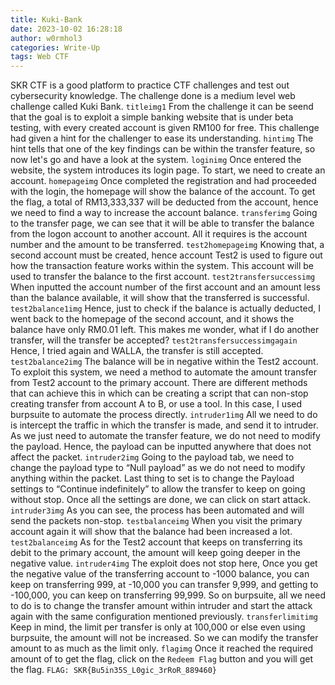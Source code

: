 ```yaml
---
title: Kuki-Bank
date: 2023-10-02 16:28:18
author: w0rmhol3
categories: Write-Up
tags: Web CTF
---
```

SKR CTF is a good platform to practice CTF challenges and test out cybersecurity knowledge. The challenge done is a medium level web challenge called Kuki Bank.
`titleimg1`
From the challenge it can be seend that the goal is to exploit a simple banking website that is under beta testing, with every created account is given RM100 for free. This challenge had given a hint for the challenger to ease its understanding.
`hintimg`
The hint tells that one of the key findings can be within the transfer feature, so now let's go and have a look at the system.
`loginimg`
Once entered the website, the system introduces its login page. To start, we need to create an account. 
`homepageimg`
Once completed the registration and had proceeded with the login, the homepage will show the balance of the account. To get the flag, a total of RM13,333,337 will be deducted from the account, hence we need to find a way to increase the account balance. 
`transferimg`
Going to the transfer page, we can see that it will be able to transfer the balance from the logon account to another account. All it requires is the account number and the amount to be transferred.
`test2homepageimg`
Knowing that, a second account must be created, hence account Test2 is used to figure out how the transaction feature works within the system. This account will be used to transfer the balance to the first account. 
`test2transfersuccessimg`
When inputted the account number of the first account and an amount less than the balance available, it will show that the transferred is successful.
`test2balance1img`
Hence, just to check if the balance is actually deducted, I went back to the homepage of the second account, and it shows the balance have only RM0.01 left. This makes me wonder, what if I do another transfer, will the transfer be accepted?
`test2transfersuccessimgagain`
Hence, I tried again and WALLA, the transfer is still accepted. 
`test2balance2img`
The balance will be in negative within the Test2 account. To exploit this system, we need a method to automate the amount transfer from Test2 account to the primary account. There are different methods that can achieve this in which can be creating a script that can non-stop creating transfer from account A to B, or use a tool. In this case, I used burpsuite to automate the process directly.
`intruder1img`
All we need to do is intercept the traffic in which the transfer is made, and send it to intruder. As we just need to automate the transfer feature, we do not need to modify the payload. Hence, the payload can be inputted anywhere that does not affect the packet.
`intruder2img`
Going to the payload tab, we need to change the payload type to “Null payload” as we do not need to modify anything within the packet. Last thing to set is to change the Payload settings to “Continue indefinitely” to allow the transfer to keep on going without stop. Once all the settings are done, we can click on start attack.
`intruder3img`
As you can see, the process has been automated and will send the packets non-stop.
`testbalanceimg`
When you visit the primary account again it will show that the balance had been increased a lot.
`test2balanceimg`
As for the Test2 account that keeps on transferring its debit to the primary account, the amount will keep going deeper in the negative value.
`intruder4img`
The exploit does not stop here, Once you get the negative value of the transferring account to -1000 balance, you can keep on transferring 999, at -10,000 you can  transfer 9,999, and getting to -100,000, you can keep on transferring 99,999. So on burpsuite, all we need to do is to change the transfer amount within intruder and start the attack again with the same configuration mentioned previously.
`transferlimitimg`
Keep in mind, the limit per transfer is only at 100,000 or else even using burpsuite, the amount will not be increased. So we can modify the transfer amount to as much as the limit only.
`flagimg`
Once it reached the required amount of to get the flag, click on the `Redeem Flag` button and you will get the flag.
`FLAG: SKR{Bu5in35S_L0gic_3rRoR_889460}` 
